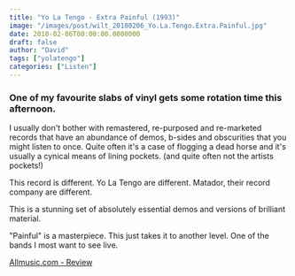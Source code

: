 ```yaml
---
title: "Yo La Tengo - Extra Painful (1993)"
image: "/images/post/wilt_20180206_Yo.La.Tengo.Extra.Painful.jpg"
date: 2018-02-06T00:00:00.0000000
draft: false
author: "David"
tags: ["yolatengo"]
categories: ["Listen"]
---
```

### One of my favourite slabs of vinyl gets some rotation time this afternoon.   
  
I usually don't bother with remastered, re-purposed and re-marketed records that have an abundance of demos, b-sides and obscurities that you might listen to once. Quite often it's a case of flogging a dead horse and it's usually a cynical means of lining pockets. (and quite often not the artists pockets!)  
  
This record is different. Yo La Tengo are different. Matador, their record company are different.  
  
This is a stunning set of absolutely essential demos and versions of brilliant material.   
  
"Painful" is a masterpiece. This just takes it to another level. One of the bands I most want to see live.

 [Allmusic.com - Review](https://www.allmusic.com/album/painful-mw0000102909)